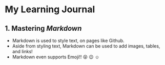 # **My Learning Journal**

## 1. Mastering *Markdown* 
  - Markdown is used to style text, on pages like Github.
  - Aside from styling text, Markdown can be used to add images, tables, and links!
  - Markdown even supports Emoji!! :stuck_out_tongue_closed_eyes: :wink: :relaxed:
 
